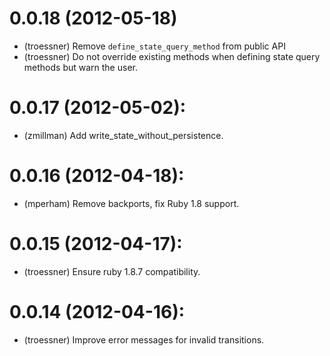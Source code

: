 # 0.0.18 (2012-05-18)

* (troessner) Remove `define_state_query_method` from public API
* (troessner) Do not override existing methods when defining state query methods but warn the user.

# 0.0.17 (2012-05-02):

* (zmillman) Add write_state_without_persistence.

# 0.0.16 (2012-04-18):

* (mperham) Remove backports, fix Ruby 1.8 support.

# 0.0.15 (2012-04-17):

* (troessner) Ensure ruby 1.8.7 compatibility.

# 0.0.14 (2012-04-16):

* (troessner) Improve error messages for invalid transitions.
